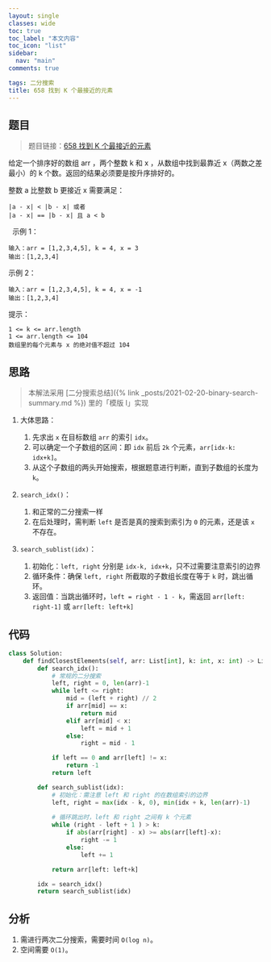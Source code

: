 ```yaml
---
layout: single
classes: wide
toc: true
toc_label: "本文内容"
toc_icon: "list"
sidebar:
  nav: "main"
comments: true

tags: 二分搜索
title: 658 找到 K 个最接近的元素
---
```


## 题目

> 题目链接：[658 找到 K 个最接近的元素](https://leetcode-cn.com/problems/find-k-closest-elements/)

给定一个排序好的数组 arr ，两个整数 k 和 x ，从数组中找到最靠近 x（两数之差最小）的 k 个数。返回的结果必须要是按升序排好的。

整数 a 比整数 b 更接近 x 需要满足：

    |a - x| < |b - x| 或者
    |a - x| == |b - x| 且 a < b
 
示例 1：

    输入：arr = [1,2,3,4,5], k = 4, x = 3
    输出：[1,2,3,4]

示例 2：

    输入：arr = [1,2,3,4,5], k = 4, x = -1
    输出：[1,2,3,4]

提示：

    1 <= k <= arr.length
    1 <= arr.length <= 104
    数组里的每个元素与 x 的绝对值不超过 104

## 思路 

> 本解法采用 [二分搜索总结]({% link _posts/2021-02-20-binary-search-summary.md %}) 里的「模版 I」实现         

1. 大体思路：
   1. 先求出 `x` 在目标数组 `arr` 的索引 `idx`。
   2. 可以确定一个子数组的区间：即 `idx` 前后 `2k` 个元素，`arr[idx-k: idx+k]`。
   3. 从这个子数组的两头开始搜索，根据题意进行判断，直到子数组的长度为 `k`。

2. `search_idx()`：
   1. 和正常的二分搜索一样
   2. 在后处理时，需判断 `left` 是否是真的搜索到索引为 `0` 的元素，还是该 `x` 不存在。

3. `search_sublist(idx)`：
   1. 初始化：`left, right` 分别是 `idx-k, idx+k`，只不过需要注意索引的边界
   2. 循环条件：确保 `left, right` 所截取的子数组长度在等于 `k` 时，跳出循环。
   3. 返回值：当跳出循环时，`left = right - 1 - k`，需返回 `arr[left: right-1]` 或 `arr[left: left+k]`

## 代码 

```python
class Solution:
    def findClosestElements(self, arr: List[int], k: int, x: int) -> List[int]:
        def search_idx():
            # 常规的二分搜索
            left, right = 0, len(arr)-1
            while left <= right:
                mid = (left + right) // 2
                if arr[mid] == x:
                    return mid
                elif arr[mid] < x:
                    left = mid + 1
                else:
                    right = mid - 1

            if left == 0 and arr[left] != x:
                return -1
            return left

        def search_sublist(idx):
            # 初始化：需注意 left 和 right 的在数组索引的边界
            left, right = max(idx - k, 0), min(idx + k, len(arr)-1)
            
            # 循环跳出时，left 和 right 之间有 k 个元素
            while (right - left + 1 ) > k:
                if abs(arr[right] - x) >= abs(arr[left]-x):
                    right -= 1
                else:
                    left += 1

            return arr[left: left+k]

        idx = search_idx()
        return search_sublist(idx)
```

## 分析 

1. 需进行两次二分搜索，需要时间 `O(log n)`。
2. 空间需要 `O(1)`。